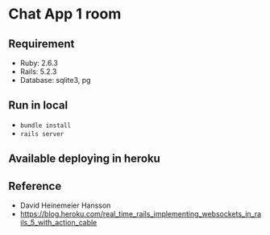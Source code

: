 # Chat App 1 room
## Requirement
* Ruby: 2.6.3
* Rails: 5.2.3
* Database: sqlite3, pg
## Run in local
* ```bundle install```
* ```rails server```
## Available deploying in heroku
## Reference
* David Heinemeier Hansson
* https://blog.heroku.com/real_time_rails_implementing_websockets_in_rails_5_with_action_cable
